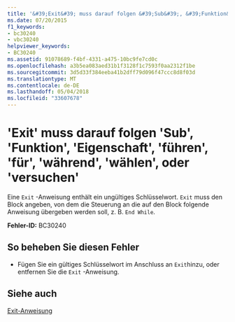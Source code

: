 ```yaml
---
title: '&#39;Exit&#39; muss darauf folgen &#39;Sub&#39;, &#39;Funktion&#39;, &#39;Eigenschaft&#39;, &#39;führen&#39;, &#39;für&#39;, &#39;während&#39;, &#39;wählen&#39;, oder &#39;versuchen&#39;'
ms.date: 07/20/2015
f1_keywords:
- bc30240
- vbc30240
helpviewer_keywords:
- BC30240
ms.assetid: 91078689-f4bf-4331-a475-10bc9fe7cd0c
ms.openlocfilehash: a3b5ea083aed31b1f3128f1c7593f0aa2312f1be
ms.sourcegitcommit: 3d5d33f384eeba41b2dff79d096f47ccc8d8f03d
ms.translationtype: MT
ms.contentlocale: de-DE
ms.lasthandoff: 05/04/2018
ms.locfileid: "33607678"
---
```

# <a name="39exit39-must-be-followed-by-39sub39-39function39-39property39-39do39-39for39-39while39-39select39-or-39try39"></a>&#39;Exit&#39; muss darauf folgen &#39;Sub&#39;, &#39;Funktion&#39;, &#39;Eigenschaft&#39;, &#39;führen&#39;, &#39;für&#39;, &#39;während&#39;, &#39;wählen&#39;, oder &#39;versuchen&#39;
Eine `Exit` -Anweisung enthält ein ungültiges Schlüsselwort. `Exit` muss den Block angeben, von dem die Steuerung an die auf den Block folgende Anweisung übergeben werden soll, z. B. `End While`.  
  
 **Fehler-ID:** BC30240  
  
## <a name="to-correct-this-error"></a>So beheben Sie diesen Fehler  
  
-   Fügen Sie ein gültiges Schlüsselwort im Anschluss an `Exit`hinzu, oder entfernen Sie die `Exit` -Anweisung.  
  
## <a name="see-also"></a>Siehe auch  
 [Exit-Anweisung](../../visual-basic/language-reference/statements/exit-statement.md)
